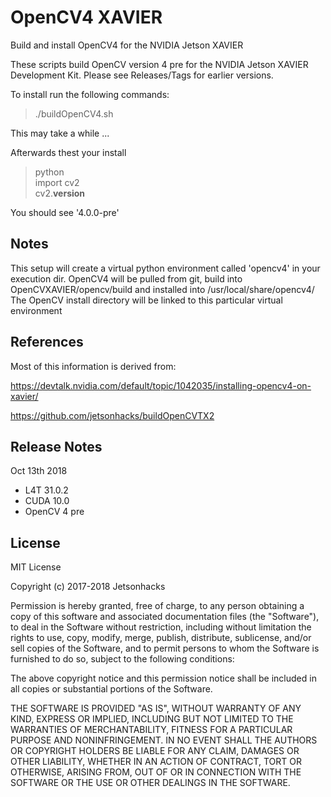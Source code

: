 # OpenCV4 XAVIER
Build and install OpenCV4 for the NVIDIA Jetson XAVIER

These scripts build OpenCV version 4 pre for the NVIDIA Jetson XAVIER Development Kit. Please see Releases/Tags for earlier versions.

To install run the following commands:

> ./buildOpenCV4.sh

This may take a while ...

Afterwards thest your install

> python  
> import cv2  
> cv2.__version__  

You should see '4.0.0-pre'

## Notes
This setup will create a virtual python environment called 'opencv4' in your execution dir.
OpenCV4 will be pulled from git, build into OpenCVXAVIER/opencv/build and installed into /usr/local/share/opencv4/
The OpenCV install directory will be linked to this particular virtual environment 


## References

Most of this information is derived from:

https://devtalk.nvidia.com/default/topic/1042035/installing-opencv4-on-xavier/

https://github.com/jetsonhacks/buildOpenCVTX2

## Release Notes
Oct 13th 2018
* L4T 31.0.2
* CUDA 10.0
* OpenCV 4 pre



## License
MIT License

Copyright (c) 2017-2018 Jetsonhacks

Permission is hereby granted, free of charge, to any person obtaining a copy
of this software and associated documentation files (the "Software"), to deal
in the Software without restriction, including without limitation the rights
to use, copy, modify, merge, publish, distribute, sublicense, and/or sell
copies of the Software, and to permit persons to whom the Software is
furnished to do so, subject to the following conditions:

The above copyright notice and this permission notice shall be included in all
copies or substantial portions of the Software.

THE SOFTWARE IS PROVIDED "AS IS", WITHOUT WARRANTY OF ANY KIND, EXPRESS OR
IMPLIED, INCLUDING BUT NOT LIMITED TO THE WARRANTIES OF MERCHANTABILITY,
FITNESS FOR A PARTICULAR PURPOSE AND NONINFRINGEMENT. IN NO EVENT SHALL THE
AUTHORS OR COPYRIGHT HOLDERS BE LIABLE FOR ANY CLAIM, DAMAGES OR OTHER
LIABILITY, WHETHER IN AN ACTION OF CONTRACT, TORT OR OTHERWISE, ARISING FROM,
OUT OF OR IN CONNECTION WITH THE SOFTWARE OR THE USE OR OTHER DEALINGS IN THE
SOFTWARE.
 
